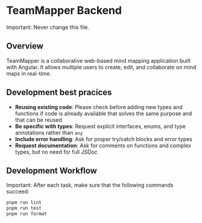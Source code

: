 # TeamMapper Backend

Important: Never change this file.

## Overview

TeamMapper is a collaborative web-based mind mapping application built with Angular. It allows multiple users to create, edit, and collaborate on mind maps in real-time.

## Development best pracices

- **Reusing existing code**: Please check before adding new types and functions if code is already available that solves the same purpose and that can be reused
- **Be specific with types**: Request explicit interfaces, enums, and type annotations rather than `any`
- **Include error handling**: Ask for proper try/catch blocks and error types
- **Request documentation**: Ask for comments on functions and complex types, but no need for full JSDoc

## Development Workflow

Important: After each task, make sure that the following commands succeed:

```bash
pnpm run lint
pnpm run test
pnpm run format
```